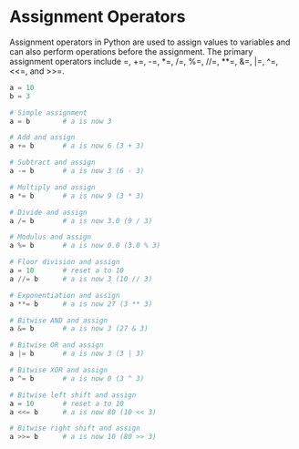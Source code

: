 # Assignment Operators

Assignment operators in Python are used to assign values to variables and can also perform operations before the assignment. The primary assignment operators include =, +=, -=, *=, /=, %=, //=, **=, &=, |=, ^=, <<=, and >>=.

```python
a = 10
b = 3

# Simple assignment
a = b        # a is now 3

# Add and assign
a += b       # a is now 6 (3 + 3)

# Subtract and assign
a -= b       # a is now 3 (6 - 3)

# Multiply and assign
a *= b       # a is now 9 (3 * 3)

# Divide and assign
a /= b       # a is now 3.0 (9 / 3)

# Modulus and assign
a %= b       # a is now 0.0 (3.0 % 3)

# Floor division and assign
a = 10       # reset a to 10
a //= b      # a is now 3 (10 // 3)

# Exponentiation and assign
a **= b      # a is now 27 (3 ** 3)

# Bitwise AND and assign
a &= b       # a is now 3 (27 & 3)

# Bitwise OR and assign
a |= b       # a is now 3 (3 | 3)

# Bitwise XOR and assign
a ^= b       # a is now 0 (3 ^ 3)

# Bitwise left shift and assign
a = 10       # reset a to 10
a <<= b      # a is now 80 (10 << 3)

# Bitwise right shift and assign
a >>= b      # a is now 10 (80 >> 3)
```